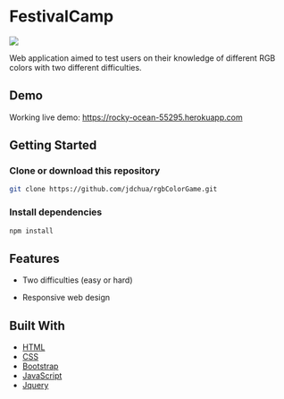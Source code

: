# FestivalCamp
<img src="https://u.cubeupload.com/jnike/RGBColorGame.png">

Web application aimed to test users on their knowledge of different RGB colors with two different difficulties.

## Demo
Working live demo: https://rocky-ocean-55295.herokuapp.com

## Getting Started

### Clone or download this repository
```sh
git clone https://github.com/jdchua/rgbColorGame.git
```

### Install dependencies
```sh
npm install
```

## Features

* Two difficulties (easy or hard)

* Responsive web design

## Built With
* [HTML](https://developer.mozilla.org/en-US/docs/Learn/HTML)
* [CSS](https://developer.mozilla.org/en-US/docs/Web/CSS/CSS3)
* [Bootstrap](https://getbootstrap.com/docs/3.3/)
* [JavaScript](https://developer.mozilla.org/en-US/docs/Web/JavaScript)
* [Jquery](https://jquery.com/)
